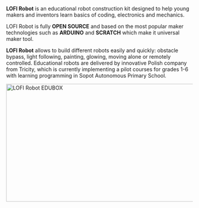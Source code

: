 <strong>LOFI Robot</strong> is an educational robot construction kit designed to help young makers and inventors learn basics of coding, electronics and mechanics.

LOFI Robot is fully <strong>OPEN SOURCE</strong> and based on the most popular maker technologies such as <strong>ARDUINO</strong> and <strong>SCRATCH</strong> which make it universal maker tool.

<strong>LOFI Robot</strong> allows to build different robots easily and quickly: obstacle bypass, light following, painting, glowing, moving alone or remotely controlled. Educational robots are delivered by innovative Polish company from Tricity, which is currently implementing a pilot courses for grades 1-6 with learning programming in Sopot Autonomous Primary School.

<img src="http://www.eng.lofirobot.com/wp-content/uploads/sites/2/2016/06/zestaw-800x318.jpg" alt="LOFI Robot EDUBOX" width="800" height="318" class="alignnone size-medium wp-image-185" />
